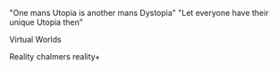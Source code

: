 
"One mans Utopia is another mans Dystopia"
"Let everyone have their unique Utopia then"

Virtual Worlds

Reality chalmers reality+

